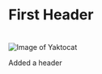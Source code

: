 # First Header <H1>




![Image of Yaktocat](https://octodex.github.com/images/yaktocat.png)





















Added a header
